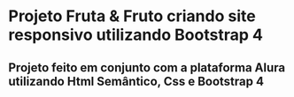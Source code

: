 # Projeto Fruta & Fruto criando site responsivo utilizando Bootstrap 4

## Projeto feito em conjunto com a plataforma Alura utilizando Html Semântico, Css e Bootstrap 4